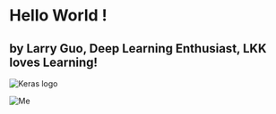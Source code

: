 # Hello World !
## by Larry Guo, Deep Learning Enthusiast, LKK loves Learning!  

![Keras logo](https://s3.amazonaws.com/keras.io/img/keras-logo-2018-large-1200.png)

![Me](https://drive.google.com/open?id=1wFxMy15aAJkk4sHMQl-JJFvWtrXj64A8)
